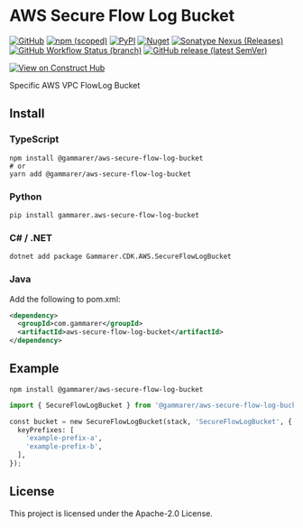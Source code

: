 # AWS Secure Flow Log Bucket

[![GitHub](https://img.shields.io/github/license/gammarer/aws-secure-flow-log-bucket?style=flat-square)](https://github.com/gammarer/aws-secure-flow-log-bucket/blob/main/LICENSE)
[![npm (scoped)](https://img.shields.io/npm/v/@gammarer/aws-secure-flow-log-bucket?style=flat-square)](https://www.npmjs.com/package/@gammarer/aws-secure-flow-log-bucket)
[![PyPI](https://img.shields.io/pypi/v/gammarer.aws-secure-flow-log-bucket?style=flat-square)](https://pypi.org/project/gammarer.aws-secure-flow-log-bucket/)
[![Nuget](https://img.shields.io/nuget/v/Gammarer.CDK.AWS.SecureFlowLogBucket?style=flat-square)](https://www.nuget.org/packages/Gammarer.CDK.AWS.SecureFlowLogBucket/)
[![Sonatype Nexus (Releases)](https://img.shields.io/nexus/r/com.gammarer/aws-secure-flow-log-bucket?server=https%3A%2F%2Fs01.oss.sonatype.org%2F&style=flat-square)](https://s01.oss.sonatype.org/content/repositories/releases/com/gammarer/aws-secure-flow-log-bucket/)
[![GitHub Workflow Status (branch)](https://img.shields.io/github/actions/workflow/status/gammarer/aws-secure-flow-log-bucket/release.yml?branch=main&label=release&style=flat-square)](https://github.com/gammarer/aws-secure-flow-log-bucket/actions/workflows/release.yml)
[![GitHub release (latest SemVer)](https://img.shields.io/github/v/release/gammarer/aws-secure-flow-log-bucket?sort=semver&style=flat-square)](https://github.com/gammarer/aws-secure-flow-log-bucket/releases)

[![View on Construct Hub](https://constructs.dev/badge?package=@gammarer/aws-secure-flow-log-bucket)](https://constructs.dev/packages/@gammarer/aws-secure-flow-log-bucket)

Specific AWS VPC FlowLog Bucket

## Install

### TypeScript

```shell
npm install @gammarer/aws-secure-flow-log-bucket
# or
yarn add @gammarer/aws-secure-flow-log-bucket
```

### Python

```shell
pip install gammarer.aws-secure-flow-log-bucket
```

### C# / .NET

```shell
dotnet add package Gammarer.CDK.AWS.SecureFlowLogBucket
```

### Java

Add the following to pom.xml:

```xml
<dependency>
  <groupId>com.gammarer</groupId>
  <artifactId>aws-secure-flow-log-bucket</artifactId>
</dependency>
```

## Example

```shell
npm install @gammarer/aws-secure-flow-log-bucket
```

```python
import { SecureFlowLogBucket } from '@gammarer/aws-secure-flow-log-bucket';

const bucket = new SecureFlowLogBucket(stack, 'SecureFlowLogBucket', {
  keyPrefixes: [
    'example-prefix-a',
    'example-prefix-b',
  ],
});
```

## License

This project is licensed under the Apache-2.0 License.
